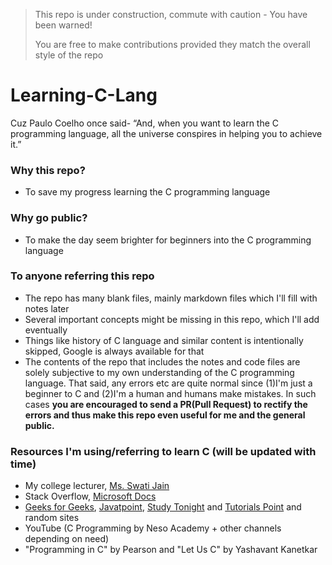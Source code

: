 > This repo is under construction, commute with caution - You have been warned! <br>
> 
> You are free to make contributions provided they match the overall style of the repo

# Learning-C-Lang
Cuz Paulo Coelho once said- “And, when you want to learn the C programming language, all the universe conspires in helping you to achieve it.”

### Why this repo?
- To save my progress learning the C programming language

### Why go public?
- To make the day seem brighter for beginners into the C programming language

### To anyone referring this repo
- The repo has many blank files, mainly markdown files which I'll fill with notes later
- Several important concepts might be missing in this repo, which I'll add eventually
- Things like history of C language and similar content is intentionally skipped, Google is always available for that
- The contents of the repo that includes the notes and code files are solely subjective to my own understanding of the C programming language. That said, any errors etc are quite normal since (1)I'm just a beginner to C and (2)I'm a human and humans make mistakes. In such cases **you are encouraged to send a PR(Pull Request) to rectify the errors and thus make this repo even useful for me and the general public.**

### Resources I'm using/referring to learn C (will be updated with time)
- My college lecturer, [Ms. Swati Jain](https://vsit.vips.edu/swati-jain/)
- Stack Overflow, [Microsoft Docs](https://docs.microsoft.com/en-us/cpp/c-language)
- [Geeks for Geeks](https://www.geeksforgeeks.org), [Javatpoint](https://www.javatpoint.com), [Study Tonight](https://www.studytonight.com/c/) and [Tutorials Point](https://www.tutorialspoint.com/cprogramming/) and random sites
- YouTube (C Programming by Neso Academy + other channels depending on need)
- "Programming in C" by Pearson and "Let Us C" by Yashavant Kanetkar
